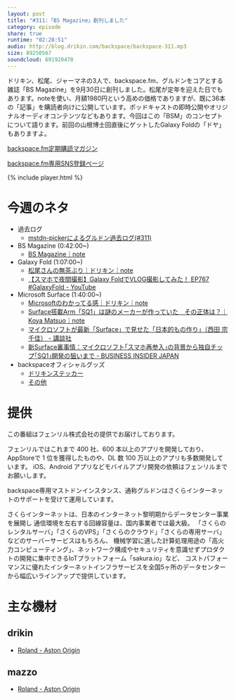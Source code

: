 ```yaml
---
layout: post
title: "#311:「BS Magazine」創刊しました"
category: episode
share: true
runtime: "02:28:51"
audio: http://blog.drikin.com/backspace/backspace-311.mp3
size: 89250567
soundcloud: 691920478
---
```


ドリキン、松尾、ジャーマネの3人で、backspace.fm、グルドンをコアとする雑誌「BS Magazine」を9月30日に創刊しました。松尾が定年を迎えた日でもあります。noteを使い、月額1980円という高めの価格でありますが、既に36本の「記事」を購読者向けに公開しています。ポッドキャストの即時公開やオリジナルオーディオコンテンツなどもあります。今回はこの「BSM」のコンセプトについて語ります。前回の山根博士回直後にゲットしたGalaxy Foldの「ドヤ」もありますよ。

[backspace.fm定期購読マガジン](https://note.mu/drikin/m/m55ec296b7655)

[backspace.fm専用SNS登録ページ](https://mstdn.guru/invite/3WVHpSMr)

{% include player.html %}


# 今週のネタ
* 過去ログ
  * [mstdn-pickerによるグルドン過去ログ(#311)](https://rbtnn.github.io/mstdn-picker/?instance=mstdn.guru&since_id=102907772517341950&max_id=102908590110564138)
* BS Magazine (0:42:00~)
  * [BS Magazine｜note](https://note.mu/drikin/m/m55ec296b7655)
* Galaxy Fold (1:07:00~)
  * [松尾さんの無茶ぶり｜ドリキン｜note](https://note.mu/drikin/n/nff93f08a7004?magazine_key=m55ec296b7655)
  * [【スマホで夜間撮影】Galaxy FoldでVLOG撮影してみた！ EP767 #GalaxyFold - YouTube](https://www.youtube.com/watch?v=HEapwiEUHjI&feature=youtu.be)
* Microsoft Surface (1:40:00~)
  * [Microsoftのわかってる感｜ドリキン｜note](https://note.mu/drikin/n/nba3dbaa9cef1)
  * [Surface搭載Arm「SQ1」は謎のメーカーが作っていた　その正体は？｜Koya Matsuo｜note](https://note.mu/mazzo/n/nb6935e0fedc9)
  * [マイクロソフトが最新「Surface」で見せた「日本的もの作り」（西田 宗千佳） - 講談社](https://gendai.ismedia.jp/articles/-/67609)
  * [新Surface裏事情：マイクロソフト｢スマホ再参入｣の背景から独自チップ｢SQ1｣開発の狙いまで - BUSINESS INSIDER JAPAN](https://www.businessinsider.jp/post-199986)
* backspaceオフィシャルグッズ
  * [ドリキンステッカー](https://backspace.thebase.in/)
  * [その他](https://www.zazzle.co.jp/s/backspace+%E3%82%AE%E3%83%95%E3%83%88)

# 提供

この番組はフェンリル株式会社の提供でお届けしております。

フェンリルではこれまで 400 社、600 本以上のアプリを開発しており、AppStoreで 1 位を獲得したものや、DL 数 100 万以上のアプリも多数開発しています。
iOS、Android アプリなどモバイルアプリ開発の依頼はフェンリルまでお願いします。

backspace専用マストドンインスタンス、通称グルドンはさくらインターネットのサポートを受けて運用しています。

さくらインターネットは、日本のインターネット黎明期からデータセンター事業を展開し
通信環境を左右する回線容量は、国内事業者では最大級。
「さくらのレンタルサーバ」「さくらのVPS」「さくらのクラウド」「さくらの専用サーバ」などのサーバーサービスはもちろん、
機械学習に適した計算処理用途の「高火力コンピューティング」、ネットワーク構成やセキュリティを意識せずプロダクトの開発に集中できるIoTプラットフォーム「sakura.io」など、
コストパフォーマンスに優れたインターネットインフラサービスを全国5ヶ所のデータセンターから幅広いラインアップで提供しています。

# 主な機材

## drikin
* [Roland - Aston Origin](http://amzn.asia/1OwAZ0w)

## mazzo
* [Roland - Aston Origin](http://amzn.asia/1OwAZ0w)

